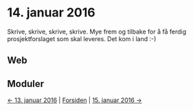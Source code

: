 # 14. januar 2016

Skrive, skrive, skrive, skrive.
Mye frem og tilbake for å få ferdig prosjektforslaget som skal leveres.
Det kom i land :-)

## Web

## Moduler

[<- 13. januar 2016](2016-01-13.md)  |  [Forsiden](../index.md)  |  [15. januar 2016 ->](2016-01-15.md)